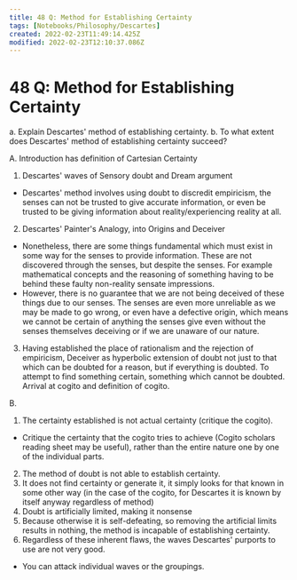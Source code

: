 ```yaml
---
title: 48 Q꞉ Method for Establishing Certainty
tags: [Notebooks/Philosophy/Descartes]
created: 2022-02-23T11:49:14.425Z
modified: 2022-02-23T12:10:37.086Z
---
```


# 48 Q꞉ Method for Establishing Certainty
a. Explain Descartes' method of establishing certainty.
b. To what extent does Descartes' method of establishing certainty succeed?

A.
Introduction has definition of Cartesian Certainty

1. Descartes' waves of Sensory doubt and Dream argument
- Descartes' method involves using doubt to discredit empiricism, the senses can not be trusted to give accurate information, or even be trusted to be giving information about reality/experiencing reality at all.
2. Descartes' Painter's Analogy, into Origins and Deceiver
- Nonetheless, there are some things fundamental which must exist in some way for the senses to provide information. These are not discovered through the senses, but despite the senses. For example mathematical concepts and the reasoning of something having to be behind these faulty non-reality sensate impressions.
- However, there is no guarantee that we are not being deceived of these things due to our senses. The senses are even more unreliable as we may be made to go wrong, or even have a defective origin, which means we cannot be certain of anything the senses give even without the senses themselves deceiving or if we are unaware of our nature.
3. Having established the place of rationalism and the rejection of empiricism, Deceiver as hyperbolic extension of doubt not just to that which can be doubted for a reason, but if everything is doubted. To attempt to find something certain, something which cannot be doubted. Arrival at cogito and definition of cogito.

B.

1. The certainty established is not actual certainty (critique the cogito).
  - Critique the certainty that the cogito tries to achieve (Cogito scholars reading sheet may be useful), rather than the entire nature one by one of the individual parts.
2. The method of doubt is not able to establish certainty.
  1. It does not find certainty or generate it, it simply looks for that known in some other way (in the case of the cogito, for Descartes it is known by itself anyway regardless of method)
  2. Doubt is artificially limited, making it nonsense
  3. Because otherwise it is self-defeating, so removing the artificial limits results in nothing, the method is incapable of establishing certainty.
3. Regardless of these inherent flaws, the waves Descartes' purports to use are not very good.
  - You can attack individual waves or the groupings.

